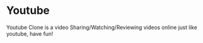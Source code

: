# Youtube
Youtube Clone is a video Sharing/Watching/Reviewing videos online just like youtube, have fun!
